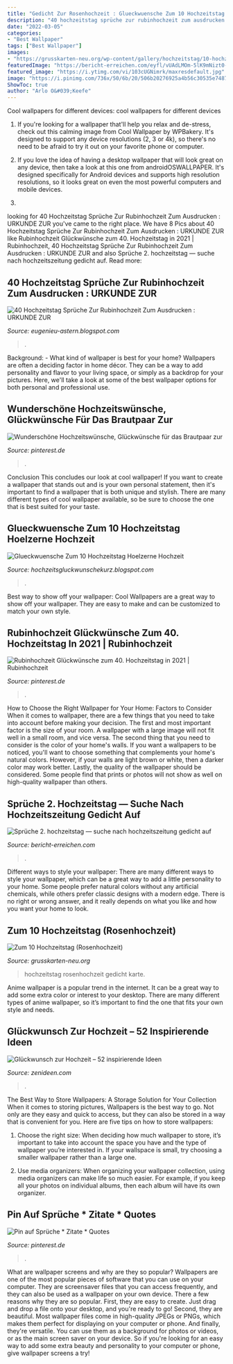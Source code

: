 ```yaml
---
title: "Gedicht Zur Rosenhochzeit : Glueckwuensche Zum 10 Hochzeitstag Hoelzerne Hochzeit"
description: "40 hochzeitstag sprüche zur rubinhochzeit zum ausdrucken : urkunde zur"
date: "2022-03-05"
categories:
- "Best Wallpaper"
tags: ["Best Wallpaper"]
images:
- "https://grusskarten-neu.org/wp-content/gallery/hochzeitstag/10-hochzeitstag/10-hochtzeitstag-karte-rosenhochzeit-gedicht.jpg"
featuredImage: "https://bericht-erreichen.com/eyfl/vUAdLMOm-5lK9mNizt0-CwHaHo.jpg"
featured_image: "https://i.ytimg.com/vi/103cUGNimrk/maxresdefault.jpg"
image: "https://i.pinimg.com/736x/50/6b/20/506b20276925a4b56c30535e74877068.jpg"
ShowToc: true
author: "Arlo O&#039;Keefe"
---
```



Cool wallpapers for different devices:
cool wallpapers for different devices 

1. If you're looking for a wallpaper that'll help you relax and de-stress, check out this calming image from Cool Wallpaper by WPBakery. It's designed to support any device resolutions (2, 3 or 4k), so there's no need to be afraid to try it out on your favorite phone or computer.

2. If you love the idea of having a desktop wallpaper that will look great on any device, then take a look at this one from androidOSWALLPAPER. It's designed specifically for Android devices and supports high resolution resolutions, so it looks great on even the most powerful computers and mobile devices.

3.

	

		
looking for 40 Hochzeitstag Sprüche Zur Rubinhochzeit Zum Ausdrucken : URKUNDE ZUR you've came to the right place. We have 8 Pics about 40 Hochzeitstag Sprüche Zur Rubinhochzeit Zum Ausdrucken : URKUNDE ZUR like Rubinhochzeit Glückwünsche zum 40. Hochzeitstag in 2021 | Rubinhochzeit, 40 Hochzeitstag Sprüche Zur Rubinhochzeit Zum Ausdrucken : URKUNDE ZUR and also Sprüche 2. hochzeitstag — suche nach hochzeitszeitung gedicht auf. Read more:
		
    
## 40 Hochzeitstag Sprüche Zur Rubinhochzeit Zum Ausdrucken : URKUNDE ZUR

<img loading=lazy src="https://i.ytimg.com/vi/103cUGNimrk/maxresdefault.jpg" onerror="this.onerror=null;this.src='https://tse4.mm.bing.net/th?id=OIP.ADXfPKAz3nW4ZeSVaR5_1wHaEK&amp;pid=15.1';" alt="40 Hochzeitstag Sprüche Zur Rubinhochzeit Zum Ausdrucken : URKUNDE ZUR">

_Source: eugenieu-astern.blogspot.com_

>. 

	

Background: - What kind of wallpaper is best for your home?
Wallpapers are often a deciding factor in home décor. They can be a way to add personality and flavor to your living space, or simply as a backdrop for your pictures. Here, we'll take a look at some of the best wallpaper options for both personal and professional use.

    
## Wunderschöne Hochzeitswünsche, Glückwünsche Für Das Brautpaar Zur

<img loading=lazy src="https://i.pinimg.com/736x/ac/af/ba/acafba824ee0fbb498ea29ac190c8f83.jpg" onerror="this.onerror=null;this.src='https://tse1.mm.bing.net/th?id=OIP.rXZAxet8JWQapw4YlJ1MdQHaEC&amp;pid=15.1';" alt="Wunderschöne Hochzeitswünsche, Glückwünsche für das Brautpaar zur">

_Source: pinterest.de_

>. 

	

Conclusion
This concludes our look at cool wallpaper! If you want to create a wallpaper that stands out and is your own personal statement, then it's important to find a wallpaper that is both unique and stylish. There are many different types of cool wallpaper available, so be sure to choose the one that is best suited for your taste.

    
## Glueckwuensche Zum 10 Hochzeitstag Hoelzerne Hochzeit

<img loading=lazy src="https://images-eu.ssl-images-amazon.com/images/I/71wWGmbqhlL._AC_UL320_SR242,320_.jpg" onerror="this.onerror=null;this.src='https://tse3.mm.bing.net/th?id=OIP.487_ydI7cMJ3JvKHSNaHdgAAAA&amp;pid=15.1';" alt="Glueckwuensche Zum 10 Hochzeitstag Hoelzerne Hochzeit">

_Source: hochzeitsgluckwunschekurz.blogspot.com_

>. 

	

Best way to show off your wallpaper:
Cool Wallpapers are a great way to show off your wallpaper. They are easy to make and can be customized to match your own style.

    
## Rubinhochzeit Glückwünsche Zum 40. Hochzeitstag In 2021 | Rubinhochzeit

<img loading=lazy src="https://i.pinimg.com/736x/50/6b/20/506b20276925a4b56c30535e74877068.jpg" onerror="this.onerror=null;this.src='https://tse2.mm.bing.net/th?id=OIP.dlFWZbq9OJIlG2qxOZk00AHaE8&amp;pid=15.1';" alt="Rubinhochzeit Glückwünsche zum 40. Hochzeitstag in 2021 | Rubinhochzeit">

_Source: pinterest.de_

>. 

	

How to Choose the Right Wallpaper for Your Home: Factors to Consider
When it comes to wallpaper, there are a few things that you need to take into account before making your decision. The first and most important factor is the size of your room. A wallpaper with a large image will not fit well in a small room, and vice versa. 
The second thing that you need to consider is the color of your home's walls. If you want a wallpapers to be noticed, you'll want to choose something that complements your home's natural colors. However, if your walls are light brown or white, then a darker color may work better. 
Lastly, the quality of the wallpaper should be considered. Some people find that prints or photos will not show as well on high-quality wallpaper than others.

    
## Sprüche 2. Hochzeitstag — Suche Nach Hochzeitszeitung Gedicht Auf

<img loading=lazy src="https://bericht-erreichen.com/eyfl/vUAdLMOm-5lK9mNizt0-CwHaHo.jpg" onerror="this.onerror=null;this.src='https://tse4.mm.bing.net/th?id=OIP.9VhHfAlMzIhZ6ki6XS7OhgAAAA&amp;pid=15.1';" alt="Sprüche 2. hochzeitstag — suche nach hochzeitszeitung gedicht auf">

_Source: bericht-erreichen.com_

>. 

	

Different ways to style your wallpaper:
There are many different ways to style your wallpaper, which can be a great way to add a little personality to your home. Some people prefer natural colors without any artificial chemicals, while others prefer classic designs with a modern edge. There is no right or wrong answer, and it really depends on what you like and how you want your home to look.

    
## Zum 10 Hochzeitstag (Rosenhochzeit)

<img loading=lazy src="https://grusskarten-neu.org/wp-content/gallery/hochzeitstag/10-hochzeitstag/10-hochtzeitstag-karte-rosenhochzeit-gedicht.jpg" onerror="this.onerror=null;this.src='https://tse1.mm.bing.net/th?id=OIP.DvwdBsjabww_lUHf3x3vbwHaLG&amp;pid=15.1';" alt="Zum 10 Hochzeitstag (Rosenhochzeit)">

_Source: grusskarten-neu.org_

>hochzeitstag rosenhochzeit gedicht karte. 

	

Anime wallpaper is a popular trend in the internet. It can be a great way to add some extra color or interest to your desktop. There are many different types of anime wallpaper, so it’s important to find the one that fits your own style and needs.

    
## Glückwunsch Zur Hochzeit – 52 Inspirierende Ideen

<img loading=lazy src="https://zenideen.com/wp-content/uploads/2017/05/Hochzeitsgedicht-Grusskarte-800x1131.jpg" onerror="this.onerror=null;this.src='https://tse4.mm.bing.net/th?id=OIP.XD4ekiaZ1mnctVDxzz3C2gHaKe&amp;pid=15.1';" alt="Glückwunsch zur Hochzeit – 52 inspirierende Ideen">

_Source: zenideen.com_

>. 

	

The Best Way to Store Wallpapers: A Storage Solution for Your Collection
When it comes to storing pictures, Wallpapers is the best way to go. Not only are they easy and quick to access, but they can also be stored in a way that is convenient for you. Here are five tips on how to store wallpapers:
1) Choose the right size: When deciding how much wallpaper to store, it’s important to take into account the space you have and the type of wallpaper you’re interested in. If your wallspace is small, try choosing a smaller wallpaper rather than a large one.

2) Use media organizers: When organizing your wallpaper collection, using media organizers can make life so much easier. For example, if you keep all your photos on individual albums, then each album will have its own organizer.

    
## Pin Auf Sprüche * Zitate * Quotes

<img loading=lazy src="https://i.pinimg.com/originals/2a/15/44/2a1544e2dae51a3b6ed7baf9f5745f0e.jpg" onerror="this.onerror=null;this.src='https://tse4.mm.bing.net/th?id=OIP.BsoM8jx2IiH-_3IUETYS9wHaKe&amp;pid=15.1';" alt="Pin auf Sprüche * Zitate * Quotes">

_Source: pinterest.de_

>. 

	

What are wallpaper screens and why are they so popular?
Wallpapers are one of the most popular pieces of software that you can use on your computer. They are screensaver files that you can access frequently, and they can also be used as a wallpaper on your own device. There a few reasons why they are so popular. First, they are easy to create. Just drag and drop a file onto your desktop, and you're ready to go! Second, they are beautiful. Most wallpaper files come in high-quality JPEGs or PNGs, which makes them perfect for displaying on your computer or phone. And finally, they're versatile. You can use them as a background for photos or videos, or as the main screen saver on your device. So if you're looking for an easy way to add some extra beauty and personality to your computer or phone, give wallpaper screens a try!

